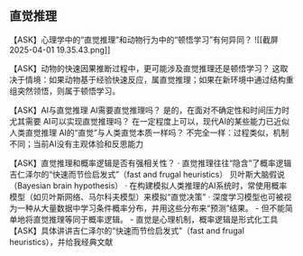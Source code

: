 
## 直觉推理

【ASK】心理学中的“直觉推理”和动物行为中的“顿悟学习”有何异同？
	![[截屏2025-04-01 19.35.43.png]]

【ASK】动物的快速因果推断过程中，更可能涉及直觉推理还是顿悟学习？
	这取决于情境：如果动物基于经验快速反应，属直觉推理；如果在新环境中通过结构重组突然领悟，则属于顿悟学习。

【ASK】AI与直觉推理
	AI需要直觉推理吗？
		是的，在面对不确定性和时间压力时尤其需要
	AI可以实现直觉推理吗？
		在一定程度上可以，现代AI的某些能力已近似人类直觉推理
	AI的“直觉”与人类直觉本质一样吗？
		不完全一样：过程类似，机制不同；当前AI没有主观体验和反思能力

【ASK】直觉推理和概率逻辑是否有强相关性？
	· 直觉推理往往“隐含”了概率逻辑
		吉仁泽尔的“快速而节俭启发式”（fast and frugal heuristics）
		贝叶斯大脑假说（Bayesian brain hypothesis）
	· 在构建模拟人类推理的AI系统时，常使用概率模型（如贝叶斯网络、马尔科夫模型）来模拟“直觉决策”
	· 深度学习模型也可被视为一种从大量数据中学习条件概率分布，并用这些分布来“预测”结果。
	- 但不能简单地将直觉推理等同于概率逻辑。
		- 直觉是心理机制，概率逻辑是形式化工具
	【ASK】具体讲讲吉仁泽尔的“快速而节俭启发式”（fast and frugal heuristics），并给我经典文献